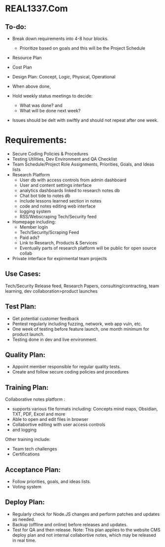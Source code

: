 # REAL1337.Com 

To-do:
------
- Break down requirements into 4-8 hour blocks.
    - Prioritize based on goals and this will be the Project Schedule
- Resource Plan
- Cost Plan
- Design Plan: Concept, Logic, Physical, Operational

- When above done,
- Hold weekly status meetings to decide:
  - What was done? and
  - What will be done next week?
- Issues should be delt with swiftly and should not repeat after one week.

Requirements:
=============
- Secure Coding Policies & Procedures
- Testing Utilities, Dev Environment and QA Checklist
- Team Schedule/Project Role Assignments, Priorities, Goals, and Ideas lists
- Research Platform
  - User db with access controls from admin dashboard
  - User and content settings interface
  - analytics dashboards linked to research notes db
  - Chat bot tide to notes db
  - include lessons learned section in notes
  - code and notes editing web interface
  - logging system
  - RSS/Webscraping Tech/Security feed
- Homepage including:
  - Member login
  - Tech/Security/Scraping Feed
  - Paid ads?
  - Link to Research, Products & Services
  - Eventually parts of research platform will be public for open source collab
- Private interface for expirmental team projects

Use Cases:
----------
Tech/Security Release feed, Research Papers, consulting/contracting, team learning, dev collaboration>product launches


Test Plan:
----------
- Get potential customer feedback
- Pentest regularly including fuzzing, network, web app vuln, etc.
- One week of testing before feature launch, one month minimum for product launch.
- Testing done in dev and live environment.


Quality Plan:
-------------
- Appoint member responsible for regular quality tests.
- Create and follow secure coding policies and procedures


Training Plan:
--------------
Collaborative notes platform :
 - supports various file formats including: Concepts mind maps, Obsidian, TXT, PDF, Excel and more
 - Able to open and edit files in browser
 - Collabortive editing with user access controls
 - and logging

Other training include:
 - Team tech challenges
 - Certifications
   

Acceptance Plan:
----------------
- Follow priorities, goals, and ideas lists.
- Voting system


Deploy Plan:
------------
- Regularly check for Node.JS changes and perform patches and updates as needed.
- Backup (offline and online) before releases and updates.
- Test for QA and then release.
Note: This plan applies to the website CMS deploy plan and not internal collabortive notes, which may be released in real time.
